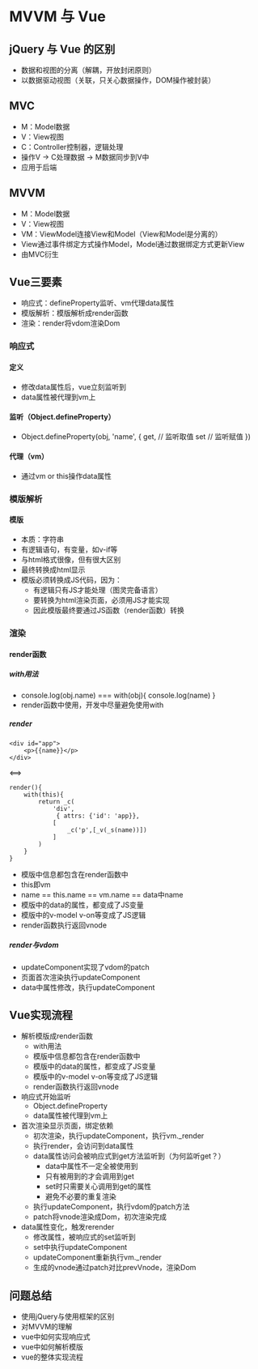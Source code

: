 # MVVM 与 Vue

## jQuery 与 Vue 的区别
* 数据和视图的分离（解耦，开放封闭原则）
* 以数据驱动视图（关联，只关心数据操作，DOM操作被封装）

## MVC
* M：Model数据
* V：View视图
* C：Controller控制器，逻辑处理
* 操作V -> C处理数据 -> M数据同步到V中
* 应用于后端

## MVVM
* M：Model数据
* V：View视图
* VM：ViewModel连接View和Model（View和Model是分离的）
* View通过事件绑定方式操作Model，Model通过数据绑定方式更新View
* 由MVC衍生

## Vue三要素
* 响应式：defineProperty监听、vm代理data属性
* 模版解析：模版解析成render函数
* 渲染：render将vdom渲染Dom

### 响应式

#### 定义
* 修改data属性后，vue立刻监听到
* data属性被代理到vm上

#### 监听（Object.defineProperty）
* Object.defineProperty(obj, 'name', {
    get, // 监听取值
    set // 监听赋值
})

#### 代理（vm）
* 通过vm or this操作data属性

### 模版解析
#### 模版
* 本质：字符串
* 有逻辑语句，有变量，如v-if等
* 与html格式很像，但有很大区别
* 最终转换成html显示
* 模版必须转换成JS代码，因为：
    * 有逻辑只有JS才能处理（图灵完备语言）
    * 要转换为html渲染页面，必须用JS才能实现
    * 因此模版最终要通过JS函数（render函数）转换

### 渲染

#### render函数

##### with用法
* console.log(obj.name) === with(obj){ console.log(name) }
* render函数中使用，开发中尽量避免使用with

##### render
```
<div id="app">
    <p>{{name}}</p>
</div>
```
<==>
```
render(){
    with(this){
        return _c(
            'div',
             { attrs: {'id': 'app}},
            [
                _c('p',[_v(_s(name))])
            ]
        )
    }
}
```
* 模版中信息都包含在render函数中
* this即vm
* name == this.name == vm.name == data中name
* 模版中的data的属性，都变成了JS变量
* 模版中的v-model v-on等变成了JS逻辑
* render函数执行返回vnode

##### render与vdom
* updateComponent实现了vdom的patch
* 页面首次渲染执行updateComponent
* data中属性修改，执行updateComponent

## Vue实现流程
* 解析模版成render函数
    * with用法
    * 模版中信息都包含在render函数中
    * 模版中的data的属性，都变成了JS变量
    * 模版中的v-model v-on等变成了JS逻辑
    * render函数执行返回vnode
* 响应式开始监听
    * Object.defineProperty
    * data属性被代理到vm上
* 首次渲染显示页面，绑定依赖
    * 初次渲染，执行updateComponent，执行vm._render
    * 执行render，会访问到data属性
    * data属性访问会被响应式到get方法监听到（为何监听get？）
        * data中属性不一定全被使用到
        * 只有被用到的才会调用到get
        * set时只需要关心调用到get的属性
        * 避免不必要的重复渲染
    * 执行updateComponent，执行vdom的patch方法
    * patch将vnode渲染成Dom，初次渲染完成
* data属性变化，触发rerender
    * 修改属性，被响应式的set监听到
    * set中执行updateComponent
    * updateComponent重新执行vm._render
    * 生成的vnode通过patch对比prevVnode，渲染Dom

## 问题总结
* 使用jQuery与使用框架的区别
* 对MVVM的理解
* vue中如何实现响应式
* vue中如何解析模版
* vue的整体实现流程